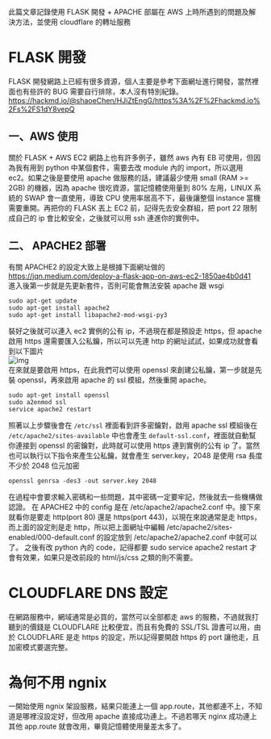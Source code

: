 此篇文章記錄使用 FLASK 開發 + APACHE 部屬在 AWS 上時所遇到的問題及解決方法，並使用 cloudflare 的轉址服務

# FLASK 開發
FLASK 開發網路上已經有很多資源，個人主要是參考下面網址進行開發，當然裡面也有些許的 BUG 需要自行排除，本人沒有特別紀錄。\
https://hackmd.io/@shaoeChen/HJiZtEngG/https%3A%2F%2Fhackmd.io%2Fs%2FS1dY8vepQ

## 一、AWS 使用
關於 FLASK + AWS EC2 網路上也有許多例子，雖然 aws 內有 EB 可使用，但因為我有用到 python 中某個套件，需要去改 module 內的 import，所以選用 ec2。如果之後是要使用 apache 做服務的話，建議最少使用 small (RAM >= 2GB) 的機器，因為 apache 很吃資源，當記憶體使用量到 80% 左用，LINUX 系統的 SWAP 會一直使用，導致 CPU 使用率居高不下，最後讓整個 instance 當機需要重開。再把你的 FLASK 丟上 EC2 前，記得先去安全群組，把 port 22 限制成自己的 ip 會比較安全，之後就可以用 ssh 連進你的實例中。

## 二、 APACHE2 部署
有關 APACHE2 的設定大致上是根據下面網址做的 https://jqn.medium.com/deploy-a-flask-app-on-aws-ec2-1850ae4b0d41 \
進入後第一步就是先更新套件，否則可能會無法安裝 apache 跟 wsgi
```
sudo apt-get update
sudo apt-get install apache2
sudo apt-get install libapache2-mod-wsgi-py3
```
裝好之後就可以連入 ec2 實例的公有 ip，不過現在都是預設走 https，但 apache 啟用 https 還需要匯入公私鑰，所以可以先連 http 的網址試試，如果成功就會看到以下圖片 \
![img](https://ubuntucommunity.s3.us-east-2.amazonaws.com/original/2X/7/771159b35c97e429247aac754ad44bf06cc1efa8.png) \
在來就是要啟用 https，在此我們可以使用 openssl 來創建公私鑰，第一步就是先裝 openssl，再來啟用 apache 的 ssl 模組，然後重開 apache。
```
sudo apt-get install openssl
sudo a2enmod ssl
service apache2 restart
```
照著以上步驟後會在 ```/etc/ssl``` 裡面看到許多密鑰對，啟用 apache ssl 模組後在 ```/etc/apache2/sites-available``` 中也會產生 ```default-ssl.conf```，裡面就自動幫你連接到 openssl 的密鑰對，此時就可以使用 https 連到實例的公有 ip 了。當然也可以執行以下指令來產生公私鑰，就會產生 server.key，2048 是使用 rsa 長度不少於 2048 位元加密
```
openssl genrsa -des3 -out server.key 2048
```
在過程中會要求輸入密碼和一些問題，其中密碼一定要牢記，然後就去一些機構做認證。
在 APACHE2 中的 config 是在 /etc/apache2/apache2.conf 中。接下來就看你是要走 http(port 80) 還是 https(port 443)，以現在來說通常是走 https，而上面的設定則是走 http，所以把上面網址中編輯 /etc/apache2/sites-enabled/000-default.conf 的設定放到 /etc/apache2/apache2.conf 中就可以了。
之後有改 python 內的 code，記得都要 sudo service apache2 restart 才會有效果，如果只是改前段的 html/js/css 之類的則不需要。

# CLOUDFLARE DNS 設定
在網路服務中，網域通常是必買的，當然可以全部都走 aws 的服務，不過就我打聽到的價錢是 CLOUDFLARE 比較便宜，而且有免費的 SSL/TSL 證書可以用，由於 CLOUDFLARE 是走 https 的設定，所以記得要開啟 https 的 port 讓他走，且加密模式要選完整。

# 為何不用 ngnix
一開始使用 ngnix 架設服務，結果只能連上一個 app.route，其他都連不上，不知道是哪裡沒設定好，但改用 apache 直接成功連上。不過若哪天 nginx 成功連上其他 app.route 就會改用，畢竟記憶體使用量差太多了。
